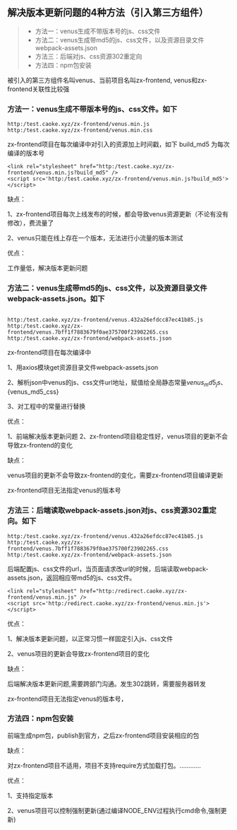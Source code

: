 
## 解决版本更新问题的4种方法（引入第三方组件）

> * 方法一：venus生成不带版本号的js、css文件
> * 方法二：venus生成带md5的js、css文件，以及资源目录文件webpack-assets.json
> * 方法三：后端对js、css资源302重定向
> * 方法四：npm包安装

被引入的第三方组件名叫venus、当前项目名叫zx-frontend, venus和zx-frontend关联性比较强

### 方法一：venus生成不带版本号的js、css文件。如下

```
http:/test.caoke.xyz/zx-frontend/venus.min.js
http:/test.caoke.xyz/zx-frontend/venus.min.css
```
zx-frontend项目在每次编译中对引入的资源加上时间戳，如下 build_md5 为每次编译的版本号

```
<link rel="stylesheet" href="http:/test.caoke.xyz/zx-frontend/venus.min.js?build_md5" />
<script src='http:/test.caoke.xyz/zx-frontend/venus.min.js?build_md5'></script>
```

缺点：

1、zx-frontend项目每次上线发布的时候，都会导致venus资源更新（不论有没有修改），费流量了

2、venus只能在线上存在一个版本，无法进行小流量的版本测试

优点：

工作量低，解决版本更新问题

### 方法二：venus生成带md5的js、css文件，以及资源目录文件webpack-assets.json。如下

```

http:/test.caoke.xyz/zx-frontend/venus.432a26efdcc87ec41b85.js
http:/test.caoke.xyz/zx-frontend/venus.7bff1f7883679f0ae375700f23902265.css
http:/test.caoke.xyz/zx-frontend/webpack-assets.json

```
zx-frontend项目在每次编译中

1、用axios模块get资源目录文件webpack-assets.json

2、解析json中venus的js、css文件url地址，赋值给全局静态常量${venus_md5_js}、${venus_md5_css}

3、对工程中的常量进行替换

优点：

1、前端解决版本更新问题
2、zx-frontend项目稳定性好，venus项目的更新不会导致zx-frontend的变化

缺点：

venus项目的更新不会导致zx-frontend的变化，需要zx-frontend项目编译更新

zx-frontend项目无法指定venus的版本号

### 方法三：后端读取webpack-assets.json对js、css资源302重定向。如下

```
http:/test.caoke.xyz/zx-frontend/venus.432a26efdcc87ec41b85.js
http:/test.caoke.xyz/zx-frontend/venus.7bff1f7883679f0ae375700f23902265.css
http:/test.caoke.xyz/zx-frontend/webpack-assets.json

```
后端配置js、css文件的url，当页面请求改url的时候，后端读取webpack-assets.json，返回相应带md5的js、css文件。

```
<link rel="stylesheet" href="http:/redirect.caoke.xyz/zx-frontend/venus.min.js" />
<script src='http:/redirect.caoke.xyz/zx-frontend/venus.min.js'></script>
```
优点：

1、解决版本更新问题，以正常习惯一样固定引入js、css文件

2、venus项目的更新会导致zx-frontend项目的变化

缺点：

后端解决版本更新问题,需要跨部门沟通。发生302跳转，需要服务器转发

zx-frontend项目无法指定venus的版本号，

### 方法四：npm包安装

前端生成npm包，publish到官方，之后zx-frontend项目安装相应的包

缺点：

对zx-frontend项目不适用，项目不支持require方式加载打包。…………

优点：

1、支持指定版本

2、venus项目可以控制强制更新(通过编译NODE_ENV过程执行cmd命令,强制更新)

